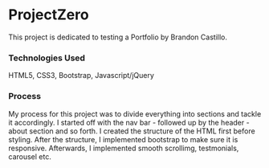 # ProjectZero
This project is dedicated to  testing a Portfolio by Brandon Castillo.

### Technologies Used ###

HTML5, CSS3, Bootstrap, Javascript/jQuery

### Process ###
My process for this project was to divide everything into sections and tackle it accordingly. I started off with the nav bar - followed up by the header - about section and so forth. I created the structure of the HTML first before styling. After the structure, I implemented bootstrap to make sure it is responsive. Afterwards, I implemented smooth scrollimg, testmonials, carousel etc. 






